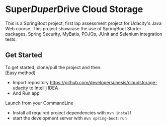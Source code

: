 # Super*Duper*Drive Cloud Storage
This is a SpringBoot project, first lap assessment project for Udacity's Java Web course. This project showcase the use of SpringBoot Starter packages, Spring Security, MyBatis, POJOs, JUnit and Selenium integration tests.
## Get Started

To get started, clone/pull the project and then:
<br/> [Easy method] <br/>
* Import repository https://github.com/developersunesis/cloudstorage-udacity to Intellij IDEA
* And Run app

Launch from your CommandLine
* Install all required project dependencies with `mvn install`
* start the development server with `mvn spring-boot:run`